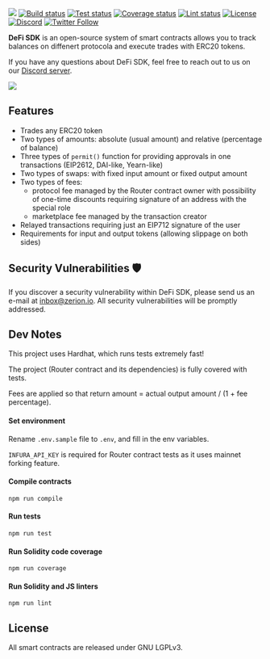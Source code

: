 ![](https://i.ibb.co/7QCQKPD/MEDIUM-FINAL.png)
[![Build status](https://github.com/zeriontech/protocol-wrappers/workflows/build/badge.svg)](https://github.com/zeriontech/defi-sdk/actions?query=workflow:build)
[![Test status](https://github.com/zeriontech/protocol-wrappers/workflows/test/badge.svg)](https://github.com/zeriontech/defi-sdk/actions?query=workflow:test)
[![Coverage status](https://github.com/zeriontech/protocol-wrappers/workflows/coverage/badge.svg)](https://github.com/zeriontech/defi-sdk/actions?query=workflow:coverage)
[![Lint status](https://github.com/zeriontech/protocol-wrappers/workflows/lint/badge.svg)](https://github.com/zeriontech/defi-sdk/actions?query=workflow:lint)
[![License](https://badgen.net/github/license/zeriontech/defi-sdk)](https://www.gnu.org/licenses/lgpl-3.0.en.html)
[![Discord](https://badgen.net/badge/zerion/Zerion?icon=discord&label=discord)](https://go.zerion.io/discord)
[![Twitter Follow](https://badgen.net/twitter/follow/zerion_io?icon=twitter)](https://twitter.com/intent/follow?screen_name=zerion_io)

**DeFi SDK** is an open-source system of smart contracts allows you to track balances on diffenert protocola and execute trades with ERC20 tokens.

If you have any questions about DeFi SDK, feel free to reach out to us on our [Discord server](https://go.zerion.io/discord).

![](https://i.ibb.co/RC54SjL/defisdk.png)

## Features

* Trades any ERC20 token
* Two types of amounts: absolute (usual amount) and relative (percentage of balance)
* Three types of `permit()` function for providing approvals in one transactions (EIP2612, DAI-like, Yearn-like)
* Two types of swaps: with fixed input amount or fixed output amount
* Two types of fees:
  * protocol fee managed by the Router contract owner with possibility of one-time discounts requiring signature of an address with the special role
  * marketplace fee managed by the transaction creator
* Relayed transactions requiring just an EIP712 signature of the user
* Requirements for input and output tokens (allowing slippage on both sides)

## Security Vulnerabilities 🛡

If you discover a security vulnerability within DeFi SDK, please send us an e-mail at inbox@zerion.io.
All security vulnerabilities will be promptly addressed.

## Dev Notes

This project uses Hardhat, which runs tests extremely fast!

The project (Router contract and its dependencies) is fully covered with tests.

Fees are applied so that return amount = actual output amount / (1 + fee percentage).

#### Set environment

Rename `.env.sample` file to `.env`, and fill in the env variables.

`INFURA_API_KEY` is required for Router contract tests as it uses mainnet forking feature.

#### Compile contracts

`npm run compile`

#### Run tests

`npm run test`

#### Run Solidity code coverage

`npm run coverage`

#### Run Solidity and JS linters

`npm run lint`

## License

All smart contracts are released under GNU LGPLv3.
